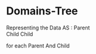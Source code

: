 # Domains-Tree


Representing the Data AS :      Parent<br />
                              Child Child
                              
for each Parent And Child
